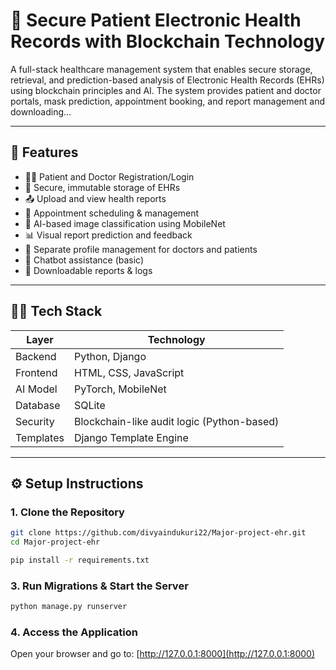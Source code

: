 # 🏥 Secure Patient Electronic Health Records with Blockchain Technology

A full-stack healthcare management system that enables secure storage, retrieval, and prediction-based analysis of Electronic Health Records (EHRs) using blockchain principles and AI. The system provides patient and doctor portals, mask prediction, appointment booking, and report management and downloading...

---

## 📌 Features

- 👩‍⚕️ Patient and Doctor Registration/Login
- 🔐 Secure, immutable storage of EHRs
- 📤 Upload and view health reports
- 📅 Appointment scheduling & management
- 🧠 AI-based image classification using MobileNet
- 📊 Visual report prediction and feedback
- 📁 Separate profile management for doctors and patients
- 💬 Chatbot assistance (basic)
- 📃 Downloadable reports & logs

---

## 🧑‍💻 Tech Stack

| Layer     | Technology                               |
|-----------|-------------------------------------------|
| Backend   | Python, Django                            |
| Frontend  | HTML, CSS, JavaScript                     |
| AI Model  | PyTorch, MobileNet                        |
| Database  | SQLite                                    |
| Security  | Blockchain-like audit logic (Python-based) |
| Templates | Django Template Engine                    |

---
## ⚙️ Setup Instructions

### 1. Clone the Repository

```bash
git clone https://github.com/divyaindukuri22/Major-project-ehr.git
cd Major-project-ehr
```

```bash
pip install -r requirements.txt
```

### 3. Run Migrations & Start the Server

```bash
python manage.py runserver
```

### 4. Access the Application

Open your browser and go to:
[http://127.0.0.1:8000](http://127.0.0.1:8000)




